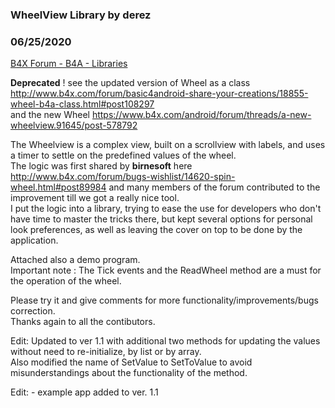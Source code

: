 ### WheelView Library by derez
### 06/25/2020
[B4X Forum - B4A - Libraries](https://www.b4x.com/android/forum/threads/17028/)

**Deprecated** ! see the updated version of Wheel as a class <http://www.b4x.com/forum/basic4android-share-your-creations/18855-wheel-b4a-class.html#post108297>  
and the new Wheel <https://www.b4x.com/android/forum/threads/a-new-wheelview.91645/post-578792>  
  
  
The Wheelview is a complex view, built on a scrollview with labels, and uses a timer to settle on the predefined values of the wheel.  
The logic was first shared by **birnesoft** here <http://www.b4x.com/forum/bugs-wishlist/14620-spin-wheel.html#post89984> and many members of the forum contributed to the improvement till we got a really nice tool.  
I put the logic into a library, trying to ease the use for developers who don't have time to master the tricks there, but kept several options for personal look preferences, as well as leaving the cover on top to be done by the application.  
  
Attached also a demo program.  
Important note : The Tick events and the ReadWheel method are a must for the operation of the wheel.  
  
Please try it and give comments for more functionality/improvements/bugs correction.  
Thanks again to all the contibutors.  
  
Edit: Updated to ver 1.1 with additional two methods for updating the values without need to re-initialize, by list or by array.  
 Also modified the name of SetValue to SetToValue to avoid misunderstandings about the functionality of the method.  
  
Edit: - example app added to ver. 1.1